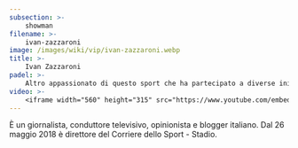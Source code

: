 ```yaml
---
subsection: >-
    showman
filename: >-
    ivan-zazzaroni
image: /images/wiki/vip/ivan-zazzaroni.webp
title: >-
    Ivan Zazzaroni
padel: >-
    Altro appassionato di questo sport che ha partecipato a diverse iniziative solidali come Gilette Padel Vip Cup tenutosi a Sabaudia nel 2019, insieme a tanti altri personaggi famosi ed ex-calciatori.
video: >-
    <iframe width="560" height="315" src="https://www.youtube.com/embed/6VhWwLWaZzk" title="YouTube video player" frameborder="0" allow="accelerometer; autoplay; clipboard-write; encrypted-media; gyroscope; picture-in-picture" allowfullscreen></iframe>
---
```

È un giornalista, conduttore televisivo, opinionista e blogger italiano. Dal 26 maggio 2018 è direttore del Corriere dello Sport - Stadio.